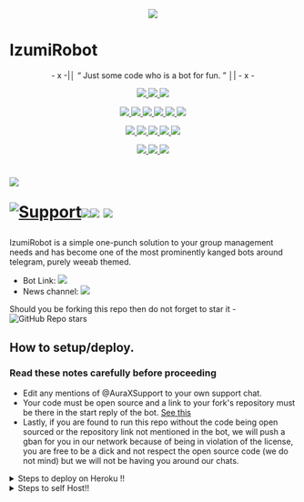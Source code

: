 <p align="center">
  <img src="https://telegra.ph/file/06129d917642f323f77a3.jpg">
</p>

# IzumiRobot 

<p align="center">
- x -|│  “	Just some code who is a bot for fun. ”  │| - x -
</p>

<p align="center">
<a href="https://app.codacy.com/gh/IisGaurav/IzumiRobot?utm_source=github.com&utm_medium=referral&utm_content=IisGaurav/IzumiRobot&utm_campaign=Badge_Grade_Settings" alt="Codacy Badge">
<img src="https://api.codacy.com/project/badge/Grade/6141417ceaf84545bab6bd671503df51" /> </a>
<a href="https://github.com/MickeyxD/IzumiRobot" alt="Libraries.io dependency status for GitHub repo"> <img src="https://img.shields.io/librariesio/github/IisGaurav/IzumiRobot" /> </a>
<a href="http://hits.dwyl.com/IisGaurav/IzumiRobot" alt="HitCount"> <img src="http://hits.dwyl.com/IisGaurav/IzumiRobot.svg" /> </a>
</p>
<p align="center">
<a href="https://github.com/MickeyxD/IzumiRobot" alt="GitHub closed issues"> <img src="https://img.shields.io/github/issues-closed-raw/IisGaurav/IzumiRobot?style=flat&logo=github&color=success" /> </a>
<a href="https://github.com/MickeyxD/IzumiRobot" alt="GitHub commit activity"> <img src="https://img.shields.io/github/commit-activity/m/IisGaurav/IzumiRobot" /> </a>
<a href="https://github.com/MickeyxD/IzumiRobot/graphs/contributors" alt="GitHub contributors"> <img src="https://img.shields.io/github/contributors/IisGaurav/IzumiRobot?style=flat&logo=github" /> </a>
<a href="https://github.com/MickeyxD/IzumiRobot/network/members" alt="GitHub forks"> <img src="https://img.shields.io/github/forks/IisGaurav/IzumiRobot?label=Forks&logo=github" /> </a>
<a href="https://github.com/MickeyxD/IzumiRobot" alt="GitHub closed pull requests"> <img src="https://img.shields.io/github/issues-pr-closed-raw/IisGaurav/IzumiRobot?color=success" /> </a>
<a href="https://github.com/MickeyxD/IzumiRobot" alt="GitHub issues"> <img src="https://img.shields.io/github/issues-raw/IisGaurav/IzumiRobot?style=flat&logo=github&color=yellow" /> </a>
</p>
<p align="center">
<a href="https://github.com/MickeyxD/IzumiRobot" alt="GitHub release (latest by date including pre-releases)"> <img src="https://img.shields.io/github/v/release/IisGaurav/IzumiRobot?include_prereleases?style=flat&logo=github" /> </a>
<a href="https://www.python.org/" alt="made-with-python"> <img src="https://img.shields.io/badge/Made%20with-Python-1f425f.svg?style=flat&logo=python&color=blue" /> </a>
<a href="https://github.com/MickeyxD/IzumiRobot" alt="Docker!"> <img src="https://aleen42.github.io/badges/src/docker.svg" /> </a>
<a href="https://github.com/MickeyxD/IzumiRobot" alt="GitHub repo size"> <img src="https://img.shields.io/github/repo-size/IisGaurav/IzumiRobot" /> </a>
<a href="https://github.com/MickeyxD/IzumiRobot/blob/master/LICENSE" alt="GPLv3 license"> <img src="https://img.shields.io/badge/License-GPLv3-blue.svg" /> </a>
</p>
<p align="center">
<a href="https://t.me/IzumiRobotUpdates" alt="Telegram!"> <img src="https://aleen42.github.io/badges/src/telegram.svg" /> </a>
<a href="https://github.com/MickeyxD/IzumiRobot/graphs/commit-activity" alt="Maintenance"> <img src="https://img.shields.io/badge/Maintained%3F-yes-green.svg" /> </a>
<a href="https://makeapullrequest.com" alt="PRs Welcome"> <img src="https://img.shields.io/badge/PRs-welcome-brightgreen.svg?style=flat-square" /> </a>
</p>


# <p align="left"><a href="https://github.com/MickeyxD/IzumiRobot"><img src="https://github-readme-stats.vercel.app/api/pin?username=IisGaurav&show_icons=true&theme=dark&hide_border=true&repo=IzumiRobot"></a></p><p align="centre"><a href="https://t.me/AuraXSupport"> <img src="https://img.shields.io/badge/telegram-Support_Group-blue?style=social&logo=telegram" alt="Support" /></a><a href="https://github.com/MickeyxD/IzumiRobot/stargazers"><img src="https://img.shields.io/github/stars/IisGaurav/IzumiRobot?style=social"></a><a href="https://github.com/MickeyxD/IzumiRobot/fork"><img src="https://img.shields.io/github/forks/IisGaurav/IzumiRobot?label=Fork&logoColor=blue&style=social"></a> <a href="https://github.com/MickeyxD/IzumiRobot"><img src="https://img.shields.io/github/last-commit/IisGaurav/IzumiRobot?style=flat-square"></a></p>



IzumiRobot is a simple one-punch solution to your group management needs and has become one of the most prominently kanged bots around telegram, purely weeab themed.

* Bot Link:  <a href="https://t.me/IzumiRobot" alt="IzumiRobot"> <img src="https://img.shields.io/badge/%F0%9F%A4%96%20-IzumiRobot-blue" /> </a>
* News channel: <a  href="https://t.me/IzumiRobotUpdates" alt="IzumiRobot Updates"> <img  src="https://img.shields.io/badge/%F0%9F%92%A1-IzumiRobot%20Updates-9cf" /> </a>

Should you be forking this repo then do not forget to star it - <img alt="GitHub Repo stars" src="https://img.shields.io/github/stars/IisGaurav/IzumiRobot?color=white&label=%F0%9F%8C%9F%20star">


## How to setup/deploy.

### Read these notes carefully before proceeding 
 - Edit any mentions of @AuraXSupport to your own support chat. 
 - Your code must be open source and a link to your fork's repository must be there in the start reply of the bot. [See this](https://github.com/MickeyxD/IzumiRobot)
 - Lastly, if you are found to run this repo without the code being open sourced or the repository link not mentioned in the bot, we will push a gban for you in our network because of being in violation of the license, you are free to be a dick and not respect the open source code (we do not mind) but we will not be having you around our chats.


<details>
  <summary>Steps to deploy on Heroku !! </summary>

```
Fill in all the details, Deploy!
Now go to https://dashboard.heroku.com/apps/(app-name)/resources ( Replace (app-name) with your app name )
REMEMBER: Turn on worker dyno (Don't worry It's free :D) & Webhook
Now send the bot /start, If it doesn't respond go to https://dashboard.heroku.com/apps/(app-name)/settings and remove webhook and port.
```

  [![Deploy](https://www.herokucdn.com/deploy/button.svg)](https://heroku.com/deploy?template=https://github.com/MickeyxD/IzumiRobot.git)

</details>  
<details>
  <summary>Steps to self Host!! </summary>

  ## Setting up the bot (Read this before trying to use!):
Please make sure to use python3.6, as I cannot guarantee everything will work as expected on older Python versions!
This is because markdown parsing is done by iterating through a dict, which is ordered by default in 3.6.

  ### Configuration

There are two possible ways of configuring your bot: a config.py file, or ENV variables.

The preferred version is to use a `config.py` file, as it makes it easier to see all your settings grouped together.
This file should be placed in your `IzumiRobot` folder, alongside the `__main__.py` file. 
This is where your bot token will be loaded from, as well as your database URI (if you're using a database), and most of 
your other settings.

It is recommended to import sample_config and extend the Config class, as this will ensure your config contains all 
defaults set in the sample_config, hence making it easier to upgrade.

An example `config.py` file could be:
```
from IzumiRobot.sample_config import Config

class Development(Config):
    OWNER_ID = 1100735944 # your telegram ID
    OWNER_USERNAME = "MickeyxD"  # your telegram username
    API_KEY = "your bot api key"  # your api key, as provided by the @botfather
    SQLALCHEMY_DATABASE_URI = 'postgresql://username:password@localhost:5432/database'  # sample db credentials
    JOIN_LOGGER = '-1234567890' # some group chat that your bot is a member of
    USE_JOIN_LOGGER = True
    DRAGONS = [18673980, 1100735944]  # List of id's for users which have sudo access to the bot.
    LOAD = []
    NO_LOAD = ['translation']
```

If you can't have a config.py file (EG on Heroku), it is also possible to use environment variables.
The following env variables are supported:
 - `ENV`: Setting this to ANYTHING will enable env variables

 - `TOKEN`: Your bot token, as a string.
 - `OWNER_ID`: An integer of consisting of your owner ID
 - `OWNER_USERNAME`: Your username

 - `DATABASE_URL`: Your database URL
 - `JOIN_LOGGER`: optional: a chat where your replied saved messages are stored, to stop people deleting their old 
 - `LOAD`: Space-separated list of modules you would like to load
 - `NO_LOAD`: Space-separated list of modules you would like NOT to load
 - `WEBHOOK`: Setting this to ANYTHING will enable webhooks when in env mode
 messages
 - `URL`: The URL your webhook should connect to (only needed for webhook mode)

 - `DRAGONS`: A space-separated list of user_ids which should be considered sudo users
 - `DEMONS`: A space-separated list of user_ids which should be considered support users (can gban/ungban,
 nothing else)
 - `WOLVES`: A space-separated list of user_ids which should be considered whitelisted - they can't be banned.
 - `DONATION_LINK`: Optional: link where you would like to receive donations.
 - `CERT_PATH`: Path to your webhook certificate
 - `PORT`: Port to use for your webhooks
 - `DEL_CMDS`: Whether to delete commands from users which don't have rights to use that command
 - `STRICT_GBAN`: Enforce gbans across new groups as well as old groups. When a gbanned user talks, he will be banned.
 - `WORKERS`: Number of threads to use. 8 is the recommended (and default) amount, but your experience may vary.
 __Note__ that going crazy with more threads wont necessarily speed up your bot, given the large amount of sql data 
 accesses, and the way python asynchronous calls work.
 - `BAN_STICKER`: Which sticker to use when banning people.
 - `ALLOW_EXCL`: Whether to allow using exclamation marks ! for commands as well as /.

  ### Python dependencies

Install the necessary Python dependencies by moving to the project directory and running:

`pip3 install -r requirements.txt`.

This will install all the necessary python packages.

  ### Database

If you wish to use a database-dependent module (eg: locks, notes, userinfo, users, filters, welcomes),
you'll need to have a database installed on your system. I use Postgres, so I recommend using it for optimal compatibility.

In the case of Postgres, this is how you would set up a database on a Debian/ubuntu system. Other distributions may vary.

- install postgresql:

`sudo apt-get update && sudo apt-get install postgresql`

- change to the Postgres user:

`sudo su - postgres`

- create a new database user (change YOUR_USER appropriately):

`createuser -P -s -e YOUR_USER`

This will be followed by you need to input your password.

- create a new database table:

`createdb -O YOUR_USER YOUR_DB_NAME`

Change YOUR_USER and YOUR_DB_NAME appropriately.

- finally:

`psql YOUR_DB_NAME -h YOUR_HOST YOUR_USER`

This will allow you to connect to your database via your terminal.
By default, YOUR_HOST should be 0.0.0.0:5432.

You should now be able to build your database URI. This will be:

`sqldbtype://username:pw@hostname:port/db_name`

Replace sqldbtype with whichever DB you're using (eg Postgres, MySQL, SQLite, etc)
repeat for your username, password, hostname (localhost?), port (5432?), and DB name.

  ## Modules
   ### Setting load order.

The module load order can be changed via the `LOAD` and `NO_LOAD` configuration settings.
These should both represent lists.

If `LOAD` is an empty list, all modules in `modules/` will be selected for loading by default.

If `NO_LOAD` is not present or is an empty list, all modules selected for loading will be loaded.

If a module is in both `LOAD` and `NO_LOAD`, the module will not be loaded - `NO_LOAD` takes priority.

   ### Creating your own modules.

Creating a module has been simplified as much as possible - but do not hesitate to suggest further simplification.

All that is needed is that your .py file is in the modules folder.

To add commands, make sure to import the dispatcher via

`from IzumiRobot import dispatcher`.

You can then add commands using the usual

`dispatcher.add_handler()`.

Assigning the `__help__` variable to a string describing this modules' available
commands will allow the bot to load it and add the documentation for
your module to the `/help` command. Setting the `__mod_name__` variable will also allow you to use a nicer, user-friendly name for a module.

The `__migrate__()` function is used for migrating chats - when a chat is upgraded to a supergroup, the ID changes, so 
it is necessary to migrate it in the DB.

The `__stats__()` function is for retrieving module statistics, eg number of users, number of chats. This is accessed 
through the `/stats` command, which is only available to the bot owner.

## Starting the bot.

Once you've set up your database and your configuration is complete, simply run the bat file(if on windows) or run (Linux):

`python3 -m IzumiRobot`

Note: the restart bat requires that User account control be disabled.

For queries or any issues regarding the bot please open an issue ticket or visit us at [IzumiRobot Support](https://t.me/PglRbotSupport)
## How to setup on Heroku 
For starters click on this button 

[![Deploy](https://www.herokucdn.com/deploy/button.svg)](https://heroku.com/deploy?template=https://github.com/MickeyxD/IzumiRobot.git) 


## CREDITS 📍
The bot is based on the work done by Gaurav. This repo was just revamped to suit an Anime-centric community. All original credits go to Paul and his dedication, Without his efforts, this fork would not have been possible!


Any other authorship/credits can be seen through the commits.


Should any be missing kindly let us know at  or simply submit a pull request on the readme.
